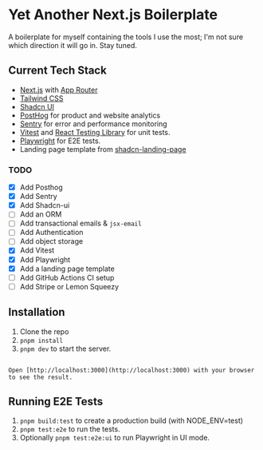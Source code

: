 # Yet Another Next.js Boilerplate

A boilerplate for myself containing the tools I use the most; I'm not sure which direction it will go in. Stay tuned.

## Current Tech Stack

- [Next.js](https://nextjs.org/) with [App Router](https://nextjs.org/docs/app)
- [Tailwind CSS](https://tailwindcss.com/)
- [Shadcn UI](https://ui.shadcn.com/)
- [PostHog](https://posthog.com/) for product and website analytics
- [Sentry](https://sentry.io/) for error and performance monitoring
- [Vitest](https://vitest.dev/) and [React Testing Library](https://testing-library.com/) for unit tests.
- [Playwright](https://playwright.dev/) for E2E tests.
- Landing page template from [shadcn-landing-page](https://github.com/leoMirandaa/shadcn-landing-page)

### TODO

- [x] Add Posthog
- [x] Add Sentry
- [x] Add Shadcn-ui
- [ ] Add an ORM
- [ ] Add transactional emails & `jsx-email`
- [ ] Add Authentication
- [ ] Add object storage
- [x] Add Vitest
- [x] Add Playwright
- [x] Add a landing page template
- [ ] Add GitHub Actions CI setup
- [ ] Add Stripe or Lemon Squeezy

## Installation

1. Clone the repo
2. `pnpm install`
3. `pnpm dev` to start the server.

```

Open [http://localhost:3000](http://localhost:3000) with your browser to see the result.

```

## Running E2E Tests

1. `pnpm build:test` to create a production build (with NODE_ENV=test)
2. `pnpm test:e2e` to run the tests.
3. Optionally `pnpm test:e2e:ui` to run Playwright in UI mode.
